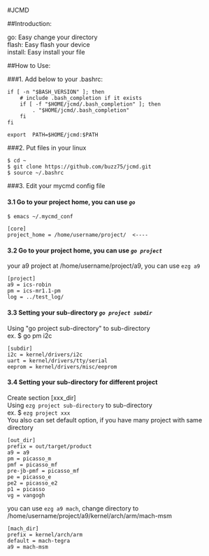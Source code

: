 #JCMD

##Introduction:  

go: Easy change your directory  
flash: Easy flash your device  
install: Easy install your file  

##How to Use:  

###1. Add below to your .bashrc:
<pre><code>if [ -n "$BASH_VERSION" ]; then  
    # include .bash_completion if it exists  
    if [ -f "$HOME/jcmd/.bash_completion" ]; then  
        . "$HOME/jcmd/.bash_completion"  
    fi  
fi  

export  PATH=$HOME/jcmd:$PATH  
</code></pre>

###2. Put files in your linux  
<pre><code>$ cd ~  
$ git clone https://github.com/buzz75/jcmd.git  
$ source ~/.bashrc  
</code></pre>

###3. Edit your mycmd config file
#### 3.1 Go to your project home, you can use *`go`* 
<pre><code>$ emacs ~/.mycmd_conf  
</code></pre>
<pre><code>[core]  
project_home = /home/username/project/  <---- 
</code></pre>

#### 3.2 Go to your project home, you can use *`go project`* 
your a9 project at /home/username/project/a9, you can use `ezg a9` 

<pre><code>[project]  
a9 = ics-robin
pm = ics-mr1.1-pm  
log = ../test_log/
</code></pre>


#### 3.3 Setting your sub-directory  *`go project subdir`* 
Using "go project sub-directory" to sub-directory  
ex. $ go pm i2c  
<pre><code>[subdir]  
i2c = kernel/drivers/i2c  
uart = kernel/drivers/tty/serial  
eeprom = kernel/drivers/misc/eeprom  
</code></pre>

#### 3.4 Setting your sub-directory for different project 
Create section [xxx_dir]  
Using `ezg project sub-directory` to sub-directory  
ex. $ `ezg project xxx`  
You also can set default option, if you have many project with same directory 
<pre><code>[out_dir]  
prefix = out/target/product  
a9 = a9  
pm = picasso_m  
pmf = picasso_mf  
pre-jb-pmf = picasso_mf  
pe = picasso_e  
pe2 = picasso_e2  
p1 = picasso  
vg = vangogh  
</code></pre>
you can use `ezg a9 mach`, change directory to /home/username/project/a9/kernel/arch/arm/mach-msm 
<pre><code>[mach_dir]   
prefix = kernel/arch/arm  
default = mach-tegra  
a9 = mach-msm  
</code></pre>


